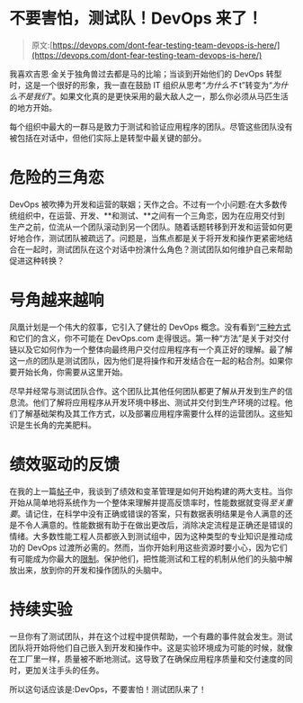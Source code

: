 # 不要害怕，测试队！DevOps 来了！

> 原文:[https://devops.com/dont-fear-testing-team-devops-is-here/](https://devops.com/dont-fear-testing-team-devops-is-here/)

我喜欢吉恩·金关于独角兽过去都是马的比喻；当谈到开始他们的 DevOps 转型时，这是一个很好的形象，我一直在鼓励 IT 组织从思考“*为什么不* t”转变为“*为什么不是我们*”。如果文化真的是更快采用的最大敌人之一，那么你必须从马匹生活的地方开始。

每个组织中最大的一群马是致力于测试和验证应用程序的团队。尽管这些团队没有被包括在对话中，但他们实际上是转型中最关键的部分。

# 危险的三角恋

DevOps 被吹捧为开发和运营的联姻；天作之合。不过有一个小问题:在大多数传统组织中，在运营、开发、**和测试、**之间有一个三角恋，因为在应用交付到生产之前，位流从一个团队滚动到另一个团队。随着话题转移到开发和运营如何更好地合作，测试团队被疏远了。问题是，当焦点都是关于将开发和操作更紧密地结合在一起时，测试团队在这个对话中扮演什么角色？测试团队如何维护自己来帮助促进这种转换？

# 号角越来越响

凤凰计划是一个伟大的叙事，它引入了健壮的 DevOps 概念。没有看到“[三种方式](http://itrevolution.com/the-three-ways-principles-underpinning-devops/)和它们的含义，你不可能在 DevOps.com 走得很远。第一种“方法”是关于对交付链以及它如何作为一个整体向最终用户交付应用程序有一个真正好的理解。最了解这一点的团队是测试团队，因为他们是将操作和开发结合在一起的粘合剂。如果你要开始长角，你需要从这里开始。

尽早并经常与测试团队合作。这个团队比其他任何团队都更了解从开发到生产的信息流。他们了解将应用程序从开发环境中移出、测试并交付到生产环境的过程。他们了解基础架构及其工作方式，以及部署应用程序需要什么样的运营团队。这些知识是生长角的完美肥料。

# 绩效驱动的反馈

在我的上一篇[帖子](http://ow.ly/uOVfB)中，我谈到了绩效和变革管理是如何开始构建的两大支柱。当你开始从简单地将系统作为一个整体来理解并提高反馈率时，性能数据就变得*至关重要*。请记住，在科学中没有正确或错误的答案，只有数据表明结果是令人满意的还是不令人满意的。性能数据有助于在做出更改后，消除决定流程是正确还是错误的情绪。大多数性能工程人员都嵌入到测试组中，因为这种类型的专业知识是推动成功的 DevOps 过渡所必需的。然而，当你开始利用这些资源时要小心，因为它们有可能成为你最大的[限制](https://devops.com/blogs/devops-and-the-goal-2/)。保护他们，把性能测试和工程的机制从他们的头脑中解放出来，放到你的开发和操作团队的头脑中。

# 持续实验

一旦你有了测试团队，并在这个过程中提供帮助，一个有趣的事件就会发生。测试团队将开始将他们自己嵌入到开发和操作中。这是实验环境成为可能的时候，就像在工厂里一样，质量被不断地测试。这导致了在确保应用程序质量和交付速度的同时，更加关注手头的任务。

所以这句话应该是:DevOps，不要害怕！测试团队来了！